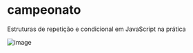 # campeonato
Estruturas de repetição e condicional em JavaScript na prática

![image](https://user-images.githubusercontent.com/62188195/134173360-fdad994d-a58d-4253-8a59-154b3b189e08.png)
